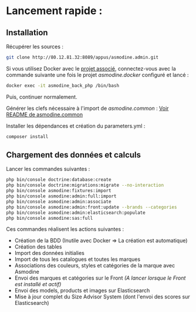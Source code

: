 # Lancement rapide :

## Installation

Récupérer les sources :

```bash
git clone http://80.12.81.32:8089/appus/asmodine.admin.git
```

>>>
Si vous utilisez Docker avec le [projet associé](http://80.12.81.32:8089/appus/asmodine.docker),
connectez-vous avec la commande suivante une fois le projet *asmodine.docker* configuré et lancé :

```bash
docker exec -it asmodine_back_php /bin/bash
```
Puis, continuer normalement.
>>>

Générer les clefs nécessaire à l'import de *asmodine.common* : [Voir README de asmodine.common](http://80.12.81.32:8089/appus/asmodine.common/blob/master/README.md)

Installer les dépendances et création du parameters.yml :

```bash
composer install
```

## Chargement des données et calculs

Lancer les commandes suivantes :

```bash
php bin/console doctrine:database:create
php bin/console doctrine:migrations:migrate --no-interaction
php bin/console asmodine:fixtures:import
php bin/console asmodine:admin:full:import
php bin/console asmodine:admin:associate
php bin/console asmodine:admin:front:update --brands --categories
php bin/console asmodine:admin:elasticsearch:populate
php bin/console asmodine:sas:full
```

Ces commandes réalisent les actions suivantes :
 - Création de la BDD (Inutile avec Docker => La création est automatique)
 - Création des tables
 - Import des données initialies
 - Import de tous les catalogues et toutes les marques
 - Associations des couleurs, styles et catégories de la marque avec Asmodine
 - Envoi des marques et catégories sur le Front *(A lancer lorsque le Front est installé et actif)*
 - Envoi des models, products et images sur Elasticsearch
 - Mise à jour complet du Size Advisor System (dont l'envoi des scores sur Elasticsearch)
